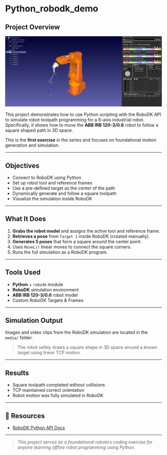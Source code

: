 # Python\_robodk\_demo

## Project Overview
![Square Motion](images/square_motion.png)

This project demonstrates how to use Python scripting with the RoboDK API to simulate robot toolpath programming for a 6-axis industrial robot. Specifically, it shows how to move the **ABB IRB 120-3/0.6** robot to follow a square shaped path in 3D space.

This is the **first exercise** in the series and focuses on foundational motion generation and simulation.

---

## Objectives

* Connect to RoboDK using Python
* Set up robot tool and reference frames
* Use a pre-defined target as the center of the path
* Dynamically generate and follow a square toolpath
* Visualize the simulation inside RoboDK

---

## What It Does

1. **Grabs the robot model** and assigns the active tool and reference frame.
2. **Retrieves a pose** from `Target 1` inside RoboDK (created manually).
3. **Generates 5 poses** that form a square around the center point.
4. Uses `MoveL()` linear moves to connect the square corners.
5. Runs the full simulation as a RoboDK program.

---

## Tools Used

* **Python** + `robodk` module
* **RoboDK** simulation environment
* **ABB IRB 120-3/0.6** robot model
* Custom RoboDK Targets & Frames

---


## Simulation Output

Images and video clips from the RoboDK simulation are located in the `media/` folder.

> The robot safely draws a square shape in 3D space around a known target using linear TCP motion.

---

## Results

* Square toolpath completed without collisions
* TCP maintained correct orientation
* Robot motion was fully simulated in RoboDK


---

## 🔗 Resources

* [RoboDK Python API Docs](https://robodk.com/doc/en/PythonAPI/index.html)

---

> *This project serves as a foundational robotics coding exercise for anyone learning offline robot programming using Python.*

